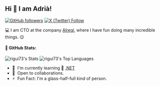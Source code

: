 ## Hi 👋 I am Adrià!

[![GitHub followers](https://img.shields.io/github/followers/rigui73)](https://github.com/rigui73) 
[![X (Twitter) Follow](https://img.shields.io/twitter/follow/rigui73)](https://twitter.com/rigui73)

💻 I am CTO at the company [Alregi](https://github.com/alregi), where I have fun doing many incredible things. :wink:

#### :eyes: GitHub Stats:
![rigui73's Stats](https://github-readme-stats.vercel.app/api?username=rigui73&theme=default&show_icons=true&hide_border=true&count_private=true)
![rigui73's Top Languages](https://github-readme-stats.vercel.app/api/top-langs/?username=rigui73&theme=default&show_icons=true&hide_border=true&layout=compact)

- 🌱 &nbsp;I'm currently learning :blue_heart: [.NET](https://dotnet.microsoft.com/es-es/)
- 🤝 &nbsp;Open to collaborations.
- ⚡ &nbsp;Fun Fact: I'm a glass-half-full kind of person.
